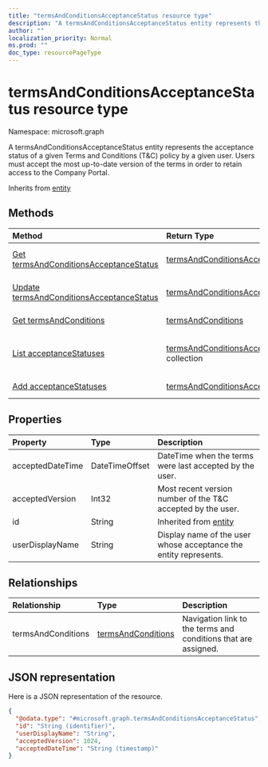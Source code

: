 ```yaml
---
title: "termsAndConditionsAcceptanceStatus resource type"
description: "A termsAndConditionsAcceptanceStatus entity represents the acceptance status of a given Terms and Conditions (T&C) policy by a given user. Users must accept the most up-to-date version of the terms in order to retain access to the Company Portal."
author: ""
localization_priority: Normal
ms.prod: ""
doc_type: resourcePageType
---
```


# termsAndConditionsAcceptanceStatus resource type


Namespace: microsoft.graph

A termsAndConditionsAcceptanceStatus entity represents the acceptance status of a given Terms and Conditions (T&C) policy by a given user. Users must accept the most up-to-date version of the terms in order to retain access to the Company Portal.


Inherits from [entity](../resources/entity.md)

## Methods
|Method|Return Type|Description|
|:---|:---|:---|
|[Get termsAndConditionsAcceptanceStatus](../api/termsandconditionsacceptancestatus-get.md)|[termsAndConditionsAcceptanceStatus](../resources/termsandconditionsacceptancestatus.md)|Read properties and relationships of the [termsAndConditionsAcceptanceStatus](../resources/termsandconditionsacceptancestatus.md) object.|
|[Update termsAndConditionsAcceptanceStatus](../api/termsandconditionsacceptancestatus-update.md)|[termsAndConditionsAcceptanceStatus](../resources/termsandconditionsacceptancestatus.md)|Update the properties of a [termsAndConditionsAcceptanceStatus](../resources/termsandconditionsacceptancestatus.md) object.|
|[Get termsAndConditions](../api/termsandconditions-get.md)|[termsAndConditions](../resources/termsandconditions.md)|Read properties and relationships of the [termsAndConditions](../resources/termsandconditions.md) object.|
|[List acceptanceStatuses](../api/termsandconditions-list-acceptancestatuses.md)|[termsAndConditionsAcceptanceStatus](../resources/termsandconditionsacceptancestatus.md) collection|Get the termsAndConditionsAcceptanceStatuses from the acceptanceStatuses navigation property.|
|[Add acceptanceStatuses](../api/termsandconditions-post-acceptancestatuses.md)|[termsAndConditionsAcceptanceStatus](../resources/termsandconditionsacceptancestatus.md)|Add acceptanceStatuses by posting to the acceptanceStatuses collection.|

## Properties
|Property|Type|Description|
|:---|:---|:---|
|acceptedDateTime|DateTimeOffset|DateTime when the terms were last accepted by the user.|
|acceptedVersion|Int32|Most recent version number of the T&C accepted by the user.|
|id|String| Inherited from [entity](../resources/entity.md)|
|userDisplayName|String|Display name of the user whose acceptance the entity represents.|

## Relationships
|Relationship|Type|Description|
|:---|:---|:---|
|termsAndConditions|[termsAndConditions](../resources/termsandconditions.md)|Navigation link to the terms and conditions that are assigned.|

## JSON representation
Here is a JSON representation of the resource.
<!-- {
  "blockType": "resource",
  "keyProperty": "id",
  "@odata.type": "microsoft.graph.termsAndConditionsAcceptanceStatus",
  "baseType": "microsoft.graph.entity",
  "openType": false
}
-->
``` json
{
  "@odata.type": "#microsoft.graph.termsAndConditionsAcceptanceStatus",
  "id": "String (identifier)",
  "userDisplayName": "String",
  "acceptedVersion": 1024,
  "acceptedDateTime": "String (timestamp)"
}
```

